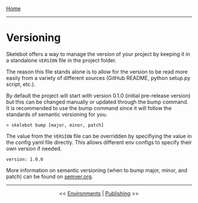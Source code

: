 [Home](index.md)

---

# Versioning

Skelebot offers a way to manage the version of your project by keeping it in a standalone `VERSION` file in the project folder.

The reason this file stands alone is to allow for the version to be read more easily from a variety of different sources (GitHub README, python setup.py script, etc.).

By default the project will start with version 0.1.0 (initial pre-release version) but this can be changed manually or updated through the bump command. It is recommended to use the bump command since it will follow the standards of semantic versioning for you.

```
> skelebot bump [major, minor, patch]
```

The value from the `VERSION` file can be overridden by specifiying the value in the config yaml file directly. This allows different env configs to specify their own version if needed.

```
version: 1.0.0
```

More information on semantic versioning (when to bump major, minor, and patch) can be found on [semver.org](https://semver.org/).

---

<center><< <a href="environments.html">Environments</a>  |  <a href="publishing.html">Publishing</a> >></center>
